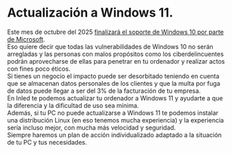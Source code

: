 # Actualización a Windows 11. 
Este mes de octubre del 2025 [finalizará el soporte de Windows 10 por parte de Microsoft](https://www.microsoft.com/es-es/windows/end-of-support?r=1).  
Eso quiere decir que todas las vulnerabilidades de Windows 10 no serán arregladas y las personas con malos propósitos como los ciberdelincuentes podrán aprovecharse de ellas para penetrar en tu ordenador y realizar actos con fines poco éticos.  
Si tienes un negocio el impacto puede ser desorbitado teniendo en cuenta que se almacenan datos personales de los clientes y que la multa por fuga de datos puede llegar a ser del 3% de la facturación de tu empresa.  
En Inled te podemos actualizar tu ordenador a Windows 11 y ayudarte a que la diferencia y la dificultad de uso sea mínima.  
Además, si tu PC no puede actualizarse a Windows 11 te podemos instalar una distribución Linux (en eso tenemos mucha experiencia) y la experiencia sería incluso mejor, con mucha más velocidad y seguridad.  
Siempre haremos un plan de acción individualizado adaptado a la situación de tu PC y tus necesidades.  
